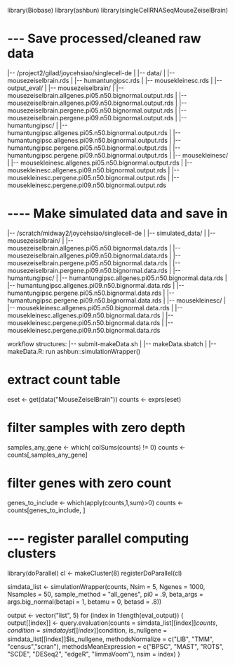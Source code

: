library(Biobase)
library(ashbun)
library(singleCellRNASeqMouseZeiselBrain)

# --- Save processed/cleaned raw data
|-- /project2/gilad/joycehsiao/singlecell-de
|    |-- data/
|        |-- mousezeiselbrain.rds
|        |-- humantungipsc.rds
|        |-- mousekleinesc.rds
|   |-- output_eval/
|       |-- mousezeiselbrain/
|           |-- mousezeiselbrain.allgenes.pi05.n50.bignormal.output.rds
|           |-- mousezeiselbrain.allgenes.pi09.n50.bignormal.output.rds
|           |-- mousezeiselbrain.pergene.pi05.n50.bignormal.output.rds
|           |-- mousezeiselbrain.pergene.pi09.n50.bignormal.output.rds
|       |-- humantungipsc/
|           |-- humantungipsc.allgenes.pi05.n50.bignormal.output.rds
|           |-- humantungipsc.allgenes.pi09.n50.bignormal.output.rds
|           |-- humantungipsc.pergene.pi05.n50.bignormal.output.rds
|           |-- humantungipsc.pergene.pi09.n50.bignormal.output.rds
|       |-- mousekleinesc/
|           |-- mousekleinesc.allgenes.pi05.n50.bignormal.output.rds
|           |-- mousekleinesc.allgenes.pi09.n50.bignormal.output.rds
|           |-- mousekleinesc.pergene.pi05.n50.bignormal.output.rds
|           |-- mousekleinesc.pergene.pi09.n50.bignormal.output.rds


# ---- Make simulated data and save in
|-- /scratch/midway2/joycehsiao/singlecell-de
|   |-- simulated_data/
|       |-- mousezeiselbrain/
|           |-- mousezeiselbrain.allgenes.pi05.n50.bignormal.data.rds
|           |-- mousezeiselbrain.allgenes.pi09.n50.bignormal.data.rds
|           |-- mousezeiselbrain.pergene.pi05.n50.bignormal.data.rds
|           |-- mousezeiselbrain.pergene.pi09.n50.bignormal.data.rds
|       |-- humantungipsc/
|           |-- humantungipsc.allgenes.pi05.n50.bignormal.data.rds
|           |-- humantungipsc.allgenes.pi09.n50.bignormal.data.rds
|           |-- humantungipsc.pergene.pi05.n50.bignormal.data.rds
|           |-- humantungipsc.pergene.pi09.n50.bignormal.data.rds
|       |-- mousekleinesc/
|           |-- mousekleinesc.allgenes.pi05.n50.bignormal.data.rds
|           |-- mousekleinesc.allgenes.pi09.n50.bignormal.data.rds
|           |-- mousekleinesc.pergene.pi05.n50.bignormal.data.rds
|           |-- mousekleinesc.pergene.pi09.n50.bignormal.data.rds



workflow structures:
|-- submit-makeData.sh
|   |-- makeData.sbatch
|   |-- makeData.R: run ashbun::simulationWrapper()


# extract count table
eset <- get(data("MouseZeiselBrain"))
counts <- exprs(eset)

# filter samples with zero depth
samples_any_gene <- which( colSums(counts) != 0)
counts <- counts[,samples_any_gene]

# filter genes with zero count
genes_to_include <- which(apply(counts,1,sum)>0)
counts <- counts[genes_to_include, ]


# --- register parallel computing clusters
library(doParallel)
cl <- makeCluster(8)
registerDoParallel(cl)

simdata_list <- simulationWrapper(counts, Nsim = 5,
                                  Ngenes = 1000,
                                  Nsamples = 50,
                                  sample_method = "all_genes",
                                  pi0 = .9,
                                  beta_args = args.big_normal(betapi = 1,
                                                              betamu = 0, betasd = .8))

output <- vector("list", 5)
for (index in 1:length(eval_output)) {
  output[[index]]  <- query.evaluation(counts = simdata_list[[index]]$counts,
                                       condition = simdata_list[[index]]$condition,
                                       is_nullgene = simdata_list[[index]]$is_nullgene,
                                       methodsNormalize = c("LIB", "TMM", "census","scran"),
                                       methodsMeanExpression = c("BPSC", "MAST", "ROTS", "SCDE",
                                                                 "DESeq2", "edgeR", "limmaVoom"),
                                       nsim = index)
}
